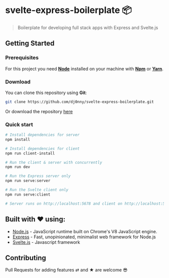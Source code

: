 # svelte-express-boilerplate 📦

> Boilerplate for developing full stack apps with Express and Svelte.js

## Getting Started

### Prerequisites

For this project you need [**Node**](https://nodejs.org/en/) installed on your machine with [**Npm**](https://www.npmjs.com/) or [**Yarn**](https://yarnpkg.com).

### Download

You can clone this repository using **Git**:

```bash
git clone https://github.com/dj0nny/svelte-express-boilerplate.git
```

Or download the repository [here](https://github.com/dj0nny/svelte-express-boilerplate/archive/develop.zip)

### Quick start

```bash
# Install dependencies for server
npm install

# Install dependencies for client
npm run client-install

# Run the client & server with concurrently
npm run dev

# Run the Express server only
npm run serve:server

# Run the Svelte client only
npm run serve:client

# Server runs on http://localhost:5678 and client on http://localhost:5000
```

## Built with ❤️ using:

- [Node.js](https://nodejs.org/en/) - JavaScript runtime built on Chrome's V8 JavaScript engine.
- [Express](https://expressjs.com/) - Fast, unopinionated, minimalist web framework for Node.js
- [Svelte.js](https://github.com/u3u/vue-hooks) - Javascript framework

## Contributing

Pull Requests for adding features ⇄ and ★ are welcome 😎
